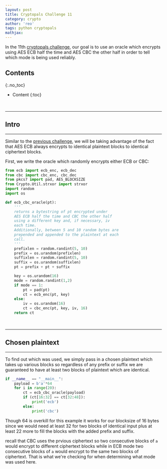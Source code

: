 ```yaml
---
layout: post
title: Cryptopals Challenge 11
category: crypto
author: 'reo'
tags: python cryptopals
mathjax: 
---
```


In the 11th [cryptopals challenge](https://cryptopals.com/), our goal
is to use an oracle which encrypts using AES ECB half the time and
AES CBC the other half in order to tell which mode is being used reliably.

## Contents
{:.no_toc}

* Content
{:toc}

<br>

***

## Intro

***

Similar to the [previous challenge](/crypto/2020/07/23/08-crypals-challenge.html), we will be
taking advantage of the fact that AES ECB
always encrypts to identical plaintext blocks to identical ciphertext blocks.

First, we write the oracle which randomly encrypts either ECB or
CBC:

```python
from ecb import ecb_enc, ecb_dec
from cbc import cbc_enc, cbc_dec
from pkcs7 import pad, AES_BLOCKSIZE
from Crypto.Util.strxor import strxor
import random
import os

def ecb_cbc_oracle(pt):
    '''
    returns a bytestring of pt encrypted under
    AES ECB half the time and CBC the other half
    using a different key and, if necessary, iv
    each time.
    Additionally, between 5 and 10 random bytes are
    prepended and appended to the plaintext at each
    call.
    '''
    prefixlen = random.randint(5, 10)
    prefix = os.urandom(prefixlen)
    suffixlen = random.randint(5, 10)
    suffix = os.urandom(suffixlen)
    pt = prefix + pt + suffix

    key = os.urandom(16)
    mode = random.randint(1,2)
    if mode == 1:
        pt = pad(pt)
        ct = ecb_enc(pt, key)
    else:
        iv = os.urandom(16)
        ct = cbc_enc(pt, key, iv, 16)
    return ct
```

<br>

***

## Chosen plaintext

***

To find out which was used, we simply pass in a chosen plaintext which
takes up various blocks so regardless of any prefix or suffix we are guaranteed
to have at least two blocks of plaintext which are identical.

```python
if __name__ == "__main__":
    payload = b'a'*64
    for i in range(20):
        ct = ecb_cbc_oracle(payload)
        if (ct[16:32] == ct[32:48]):
            print('ecb')
        else:
            print('cbc')
```

Though 64 is overkill for this example it works for our blocksize of 16 bytes since
we would need at least 32 for two blocks of identical input plus at least 22 more to
fill the blocks with the added prefix and suffix.

recall that CBC uses the prvious ciphertext so two consecutive blocks of `a`
would encrypt to different ciphertext blocks while in ECB mode two consecutive blocks
of `a` would encrypt to the same two blocks of ciphertext. That is what we're checking
for when determining what mode was used here.
